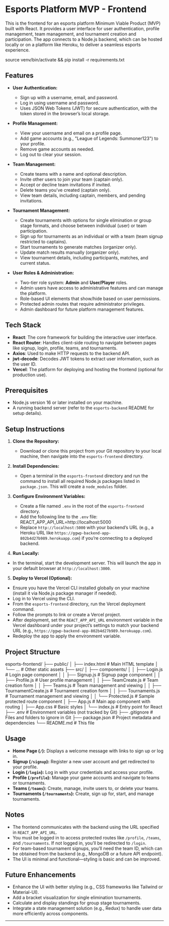 ﻿# Esports Platform MVP - Frontend

This is the frontend for an esports platform Minimum Viable Product (MVP) built with React. It provides a user interface for user authentication, profile management, team management, and tournament creation and participation. The app connects to a Node.js backend, which can be hosted locally or on a platform like Heroku, to deliver a seamless esports experience.

source venv/bin/activate && pip install -r requirements.txt

## Features

- **User Authentication:**
  - Sign up with a username, email, and password.
  - Log in using username and password.
  - Uses JSON Web Tokens (JWT) for secure authentication, with the token stored in the browser’s local storage.

- **Profile Management:**
  - View your username and email on a profile page.
  - Add game accounts (e.g., "League of Legends: Summoner123") to your profile.
  - Remove game accounts as needed.
  - Log out to clear your session.

- **Team Management:**
  - Create teams with a name and optional description.
  - Invite other users to join your team (captain only).
  - Accept or decline team invitations if invited.
  - Delete teams you’ve created (captain only).
  - View team details, including captain, members, and pending invitations.

- **Tournament Management:**
  - Create tournaments with options for single elimination or group stage formats, and choose between individual (user) or team participation.
  - Sign up for tournaments as an individual or with a team (team signup restricted to captains).
  - Start tournaments to generate matches (organizer only).
  - Update match results manually (organizer only).
  - View tournament details, including participants, matches, and current status.

- **User Roles & Administration:**
  - Two-tier role system: **Admin** and **User/Player** roles.
  - Admin users have access to administrative features and can manage the platform.
  - Role-based UI elements that show/hide based on user permissions.
  - Protected admin routes that require administrator privileges.
  - Admin dashboard for future platform management features.

## Tech Stack

- **React**: The core framework for building the interactive user interface.
- **React Router**: Handles client-side routing to navigate between pages like signup, login, profile, teams, and tournaments.
- **Axios**: Used to make HTTP requests to the backend API.
- **jwt-decode**: Decodes JWT tokens to extract user information, such as the user ID.
- **Vercel**: The platform for deploying and hosting the frontend (optional for production use).

## Prerequisites

- Node.js version 16 or later installed on your machine.
- A running backend server (refer to the `esports-backend` README for setup details).

## Setup Instructions

1. **Clone the Repository:**
   - Download or clone this project from your Git repository to your local machine, then navigate into the `esports-frontend` directory.

2. **Install Dependencies:**
   - Open a terminal in the `esports-frontend` directory and run the command to install all required Node.js packages listed in `package.json`. This will create a `node_modules` folder.

3. **Configure Environment Variables:**
   - Create a file named `.env` in the root of the `esports-frontend` directory.
   - Add the following line to the `.env` file: REACT_APP_API_URL=http://localhost:5000
	- Replace `http://localhost:5000` with your backend’s URL (e.g., a Heroku URL like `https://ggwp-backend-app-802b4d27b989.herokuapp.com`) if you’re connecting to a deployed backend.

4. **Run Locally:**
- In the terminal, start the development server. This will launch the app in your default browser at `http://localhost:3000`.

5. **Deploy to Vercel (Optional):**
- Ensure you have the Vercel CLI installed globally on your machine (install it via Node.js package manager if needed).
- Log in to Vercel using the CLI.
- From the `esports-frontend` directory, run the Vercel deployment command.
- Follow the prompts to link or create a Vercel project.
- After deployment, set the `REACT_APP_API_URL` environment variable in the Vercel dashboard under your project’s settings to match your backend URL (e.g., `https://ggwp-backend-app-802b4d27b989.herokuapp.com`).
- Redeploy the app to apply the environment variable.

## Project Structure

esports-frontend/
├── public/
│   ├── index.html        # Main HTML template
│   └── ...               # Other static assets
├── src/
│   ├── components/
│   │   ├── Login.js      # Login page component
│   │   ├── Signup.js     # Signup page component
│   │   ├── Profile.js    # User profile management
│   │   ├── TeamCreate.js # Team creation form
│   │   ├── Teams.js      # Team management and viewing
│   │   ├── TournamentCreate.js # Tournament creation form
│   │   ├── Tournaments.js     # Tournament management and viewing
│   │   └── Protected.js       # Sample protected route component
│   ├── App.js            # Main app component with routing
│   ├── App.css           # Basic styles
│   └── index.js          # Entry point for React
├── .env                  # Environment variables (not tracked by Git)
├── .gitignore            # Files and folders to ignore in Git
├── package.json          # Project metadata and dependencies
└── README.md             # This file

## Usage

- **Home Page (`/`):** Displays a welcome message with links to sign up or log in.
- **Signup (`/signup`):** Register a new user account and get redirected to your profile.
- **Login (`/login`):** Log in with your credentials and access your profile.
- **Profile (`/profile`):** Manage your game accounts and navigate to teams or tournaments.
- **Teams (`/teams`):** Create, manage, invite users to, or delete your teams.
- **Tournaments (`/tournaments`):** Create, sign up for, start, and manage tournaments.

## Notes

- The frontend communicates with the backend using the URL specified in `REACT_APP_API_URL`.
- You must be logged in to access protected routes like `/profile`, `/teams`, and `/tournaments`. If not logged in, you’ll be redirected to `/login`.
- For team-based tournament signups, you’ll need the team ID, which can be obtained from the backend (e.g., MongoDB or a future API endpoint).
- The UI is minimal and functional—styling is basic and can be improved.

## Future Enhancements

- Enhance the UI with better styling (e.g., CSS frameworks like Tailwind or Material-UI).
- Add a bracket visualization for single elimination tournaments.
- Calculate and display standings for group stage tournaments.
- Integrate a state management solution (e.g., Redux) to handle user data more efficiently across components.

---